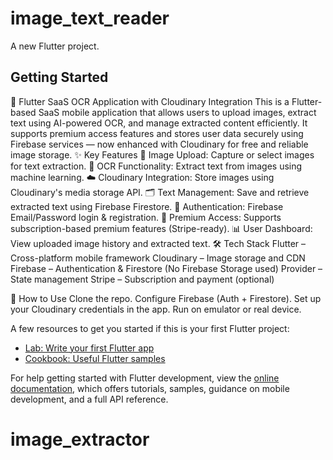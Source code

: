 # image_text_reader

A new Flutter project.

## Getting Started

📲 Flutter SaaS OCR Application with Cloudinary Integration
This is a Flutter-based SaaS mobile application that allows users to upload images, extract text using AI-powered OCR, and manage extracted content efficiently. It supports premium access features and stores user data securely using Firebase services — now enhanced with Cloudinary for free and reliable image storage.
✨ Key Features
📸 Image Upload: Capture or select images for text extraction.
🧠 OCR Functionality: Extract text from images using machine learning.
☁️ Cloudinary Integration: Store images using Cloudinary's media storage API.
🗂️ Text Management: Save and retrieve extracted text using Firebase Firestore.
🔐 Authentication: Firebase Email/Password login & registration.
💼 Premium Access: Supports subscription-based premium features (Stripe-ready).
📊 User Dashboard: View uploaded image history and extracted text.
🛠️ Tech Stack
Flutter – Cross-platform mobile framework
Cloudinary – Image storage and CDN
Firebase – Authentication & Firestore (No Firebase Storage used)
Provider – State management
Stripe – Subscription and payment (optional)

🚀 How to Use
Clone the repo.
Configure Firebase (Auth + Firestore).
Set up your Cloudinary credentials in the app.
Run on emulator or real device.

A few resources to get you started if this is your first Flutter project:

- [Lab: Write your first Flutter app](https://docs.flutter.dev/get-started/codelab)
- [Cookbook: Useful Flutter samples](https://docs.flutter.dev/cookbook)

For help getting started with Flutter development, view the
[online documentation](https://docs.flutter.dev/), which offers tutorials,
samples, guidance on mobile development, and a full API reference.
# image_extractor
